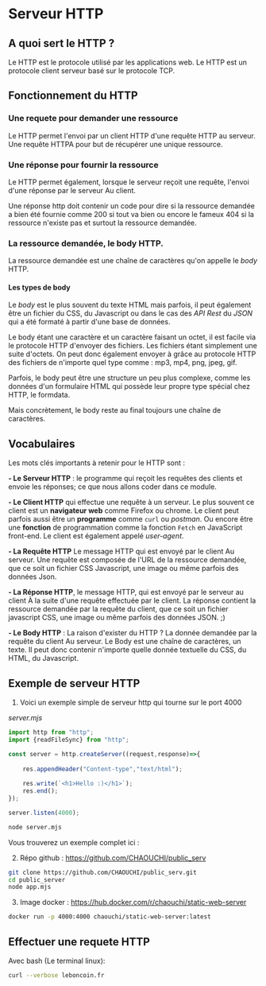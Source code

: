 # Serveur HTTP

## A quoi sert le HTTP ?
Le HTTP est le protocole utilisé par les applications web. Le HTTP est un protocole client serveur basé sur le protocole TCP.

## Fonctionnement du HTTP

### Une requete pour demander une ressource
Le HTTP permet l'envoi par un client HTTP d'une requête HTTP au serveur. Une requête HTTPA pour but de récupérer une unique ressource. 

### Une réponse pour fournir la ressource
Le HTTP permet également, lorsque le serveur reçoit une requête, l'envoi d'une réponse par le serveur Au client. 

Une réponse http doit contenir un code pour dire si la ressource demandée a bien été fournie comme 200 si tout va bien ou encore le fameux 404 si la ressource n'existe pas et surtout la ressource demandée.

### La ressource demandée, le body HTTP.
La ressource demandée est une chaîne de caractères qu'on appelle le *body* HTTP. 

#### Les types de body
Le *body* est le plus souvent du texte HTML mais parfois, il peut également être un fichier du CSS, du Javascript ou dans le cas des *API Rest* du *JSON* qui a été formaté à partir d'une base de données.

Le body étant une caractère et un caractère faisant un octet, il est facile via le protocole HTTP d'envoyer des fichiers. Les fichiers étant simplement une suite d'octets. On peut donc également envoyer à grâce au protocole HTTP des fichiers de n'importe quel type comme : mp3, mp4, png, jpeg, gif.

Parfois, le body peut être une structure un peu plus complexe, comme les données d'un formulaire HTML qui possède leur propre type spécial chez HTTP, le formdata. 

Mais concrètement, le body reste au final toujours une chaîne de caractères.

## Vocabulaires
Les mots clés importants à retenir pour le HTTP sont :

**- Le Serveur HTTP** : le programme qui reçoit les requêtes des clients et envoie les réponses; ce que nous allons coder dans ce module.

**- Le Client HTTP** qui effectue une requête à un serveur. Le plus souvent ce client est un **navigateur web** comme Firefox ou chrome. Le client peut parfois aussi être un **programme** comme `curl` ou *postman*. Ou encore être une **fonction** de programmation comme la fonction `Fetch` en JavaScript front-end. Le client est également appelé *user-agent*.

**- La Requête HTTP** Le message HTTP qui est envoyé par le client Au serveur. Une requête est composée de l'URL de la ressource demandée, que ce soit un fichier CSS Javascript, une image ou même parfois des données Json.

**- La Réponse HTTP**, le message HTTP, qui est envoyé par le serveur au client À la suite d'une requête effectuée par le client. La réponse contient la ressource demandée par la requête du client, que ce soit un fichier javascript CSS, une image ou même parfois des données JSON. ;)

**- Le Body HTTP** : La raison d'exister du HTTP ? La donnée demandée par la requête du client Au serveur. Le Body est une chaîne de caractères, un texte. Il peut donc contenir n'importe quelle donnée textuelle du CSS, du HTML, du Javascript.

## Exemple de serveur HTTP


1. Voici un exemple simple de serveur http qui tourne sur le port 4000

*server.mjs*
```js
import http from "http";
import {readFileSync} from "http";

const server = http.createServer((request,response)=>{
    
    res.appendHeader("Content-type","text/html");
    
    res.write(`<h1>Hello :)</h1>`);
    res.end();
});

server.listen(4000);
```
```bash
node server.mjs
```


Vous trouverez un exemple complet ici : 

2. Répo github : https://github.com/CHAOUCHI/public_serv
```bash
git clone https://github.com/CHAOUCHI/public_serv.git
cd public_server
node app.mjs
```
3. Image docker :
https://hub.docker.com/r/chaouchi/static-web-server
```bash
docker run -p 4000:4000 chaouchi/static-web-server:latest
```




## Effectuer une requete HTTP

Avec bash (Le terminal linux):
```bash
curl --verbose leboncoin.fr
```

<!-- - Réponse HTTP - Envoyer au client
    - servir des données textuels
        - res.write() ; Content-type : text/plain
    - servir des données HTML
        - res.write() ; Content-type : text/html
    - servir un site web
        - req.url ; fs.readFile ; Content-type : dynamic; res.write()
    - servir du JSON
        - res.write() ; JSON.stringify ;Content-type : application/json
    - servir des fichiers; Buffer; Content-type : application/octet-stream
    
- Requete HTTP - Envoyer au serveur
    - récupérer du texte
        - fetch ; body : req.on("data")
    - récupérer du JSON
        - fetch ; body ; Content type application/json ;  req.on("data") JSON.parse
    - Récupérer des query-params : https://nodejs.org/api/all.html#all_url_class-urlsearchparams
    - Récupérer un formulaire
        - fetch ; body : formData ; Content type multipart/form-data
        -  req.on("data") (parse form Data)???? -->